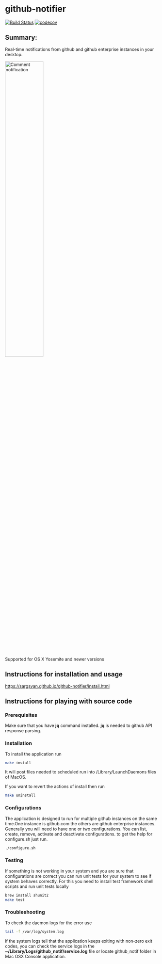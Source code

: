 # github-notifier

[![Build Status](https://travis-ci.org/sargsyan/github-notifier.svg?branch=master)](https://travis-ci.org/sargsyan/github-notifier) [![codecov](https://codecov.io/gh/sargsyan/github-notifier/branch/master/graph/badge.svg)](https://codecov.io/gh/sargsyan/github-notifier)

## Summary:

Real-time notifications from github and github enterprise instances in your desktop.

<img src="https://github.com/sargsyan/github-notifier/blob/gh-pages/assets/images/Comment%20notification.png" alt="Comment notification" width="50%" height="50%" />

Supported for OS X Yosemite and newer versions

## Instructions for installation and usage 

https://sargsyan.github.io/github-notifier/install.html

## Instructions for playing with source code

### Prerequisites

Make sure that you have **jq** command installed. **jq** is needed to github API response parsing.

### Installation

To install the application run

```sh
make install
```

It will post files needed to scheduled run into /Library/LaunchDaemons files of MacOS.

If you want to revert the actions of install then run


```sh
make uninstall
```

### Configurations

The application is designed to run for multiple github instances on the same time.One instance is github.com the others are github enterprise instances.
Generally you will need to have one or two configurations. You can list, create, remove, activate and deactivate configurations. to get the help for configure.sh just run.

```sh
./configure.sh
````

### Testing

If something is not working in your system and you are sure that configurations are correct you can run unit tests for your system to see if system behaves correctly. For this you need to install test framework shell scripts and run unit tests locally

```sh
brew install shunit2
make test
```

### Troubleshooting

To check the daemon logs for the error use

```sh
tail -f /var/log/system.log
```

if the system logs tell that the application keeps exiting with non-zero exit codes, you can check the service logs in the **~/Library/Logs/github_notif/service.log** file or locate github_notif folder in Mac OSX Console application.
